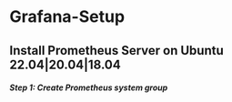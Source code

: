 # Grafana-Setup
## Install Prometheus Server on Ubuntu 22.04|20.04|18.04

##### Step 1: Create Prometheus system group
